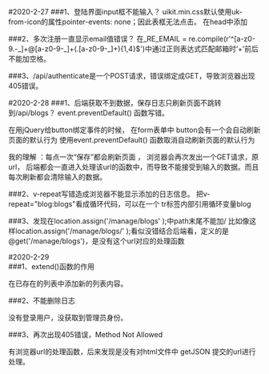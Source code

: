 #2020-2-27
###1、登陆界面input框不能输入？
uikit.min.css默认使用uk-from-icon的属性pointer-events: none；因此表框无法点击。 
在head中添加
	<style type=text/css>
        input {
            pointer-events: auto;
        }
    </style>

###2、多次注册一直显示email值错误？
在_RE_EMAIL = re.compile(r'^[a-z0-9\.\-\_]+@[a-z0-9\-\_]+(\.[a-z0-9\-\_]+){1,4}$')中通过正则表达式匹配邮箱时‘+’前后不能加空格。

###3、/api/authenticate是一个POST请求，错误绑定成GET，导致浏览器出现405错误。

#2020-2-28
###1、后端获取不到数据，保存日志只刷新页面不跳转到/api/blogs？
event.preventDefault() 函数写错。  

在用jQuery给button绑定事件的时候， 在form表单中 button会有一个会自动刷新页面的默认行为
使用event.preventDefault() 函数取消自动刷新页面的默认行为

我的理解 ：每点一次“保存”都会刷新页面 ， 浏览器会再次发出一个GET请求，原url，
后端都会一直进入处理该url的函数中，而导致不能接受到输入的数据。而且每次刷新都会清除输入的数据。

###2、v-repeat写错造成浏览器不能显示添加的日志信息。
把v-repeat="blog:blogs"看成循环代码，可以在一个	tr标签内部引用循环变量blog

###3、发现在location.assign('/manage/blogs' );中path末尾不能加/ 比如像这样location.assign('/manage/blogs/' );看似没错结合后端看，定义的是@get('/manage/blogs')，是没有这个url对应的处理函数

#2020-2-29  
###1、extend()函数的作用

在已存在的列表中添加新的列表内容。

###2、不能删除日志

没有登录用户，没获取到管理员身份。

###3、再次出现405错误，Method Not Allowed

有浏览器url的处理函数，后来发现是没有对html文件中 getJSON 提交的url进行处理。
